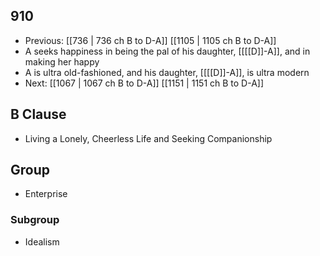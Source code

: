 ## 910
- Previous: [[736 | 736 ch B to D-A]] [[1105 | 1105 ch B to D-A]] 
- A seeks happiness in being the pal of his daughter, [[[[D]]-A]], and in making her happy
- A is ultra old-fashioned, and his daughter, [[[[D]]-A]], is ultra modern
- Next: [[1067 | 1067 ch B to D-A]] [[1151 | 1151 ch B to D-A]] 

## B Clause
- Living a Lonely, Cheerless Life and Seeking Companionship

## Group
- Enterprise

### Subgroup
- Idealism

